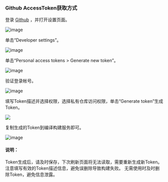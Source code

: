 ### Github AccessToken获取方式

登录 [Github](https://github.com/) ，并打开设置页面。

![image](https://user-images.githubusercontent.com/71535361/215311139-baf78b72-dd85-4870-9cb2-0eb87b20b222.png)

单击“Developer settings”。

![image](https://user-images.githubusercontent.com/71535361/215311166-cd01ea81-9151-448b-9680-4e489d3515f8.png)

单击“Personal access tokens > Generate new token”。

![image](https://user-images.githubusercontent.com/71535361/215311173-587a3049-7f3f-43d6-b9f8-4f4a38fcb9a3.png)

验证登录帐号。

![image](https://user-images.githubusercontent.com/71535361/215311183-536e4d52-1341-476e-b1af-bbc1032d3a65.png)

填写Token描述并选择权限，选择私有仓库访问权限，单击“Generate token”生成Token。

![](https://support.huaweicloud.com/usermanual-codeci/zh-cn_image_0210825188.png)

复制生成的Token到编译构建服务即可。

![image](https://user-images.githubusercontent.com/71535361/215311189-1200b858-3c99-47c5-8b8f-2847c65ed76e.png)

#### 说明：
Token生成后，请及时保存，下次刷新页面将无法读取，需要重新生成新Token。
注意填写有效的Token描述信息，避免误删除导致构建失败。
无需使用时及时删除Token，避免信息泄露。

